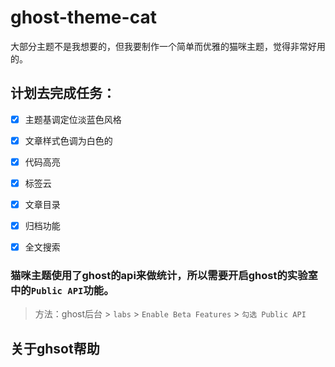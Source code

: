 # ghost-theme-cat

大部分主题不是我想要的，但我要制作一个简单而优雅的猫咪主题，觉得非常好用的。

## 计划去完成任务：
- [x] 主题基调定位淡蓝色风格

- [x] 文章样式色调为白色的

- [x] 代码高亮

- [x] 标签云

- [x] 文章目录

- [x] 归档功能

- [x] 全文搜索

### 猫咪主题使用了ghost的api来做统计，所以需要开启ghost的实验室中的`Public API`功能。

> 方法：ghost后台 > `labs` > `Enable Beta Features` > `勾选 Public API`


## 关于ghsot帮助
